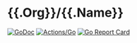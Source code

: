 # {{.Org}}/{{.Name}}

[![GoDoc](https://godoc.org/github.com/{{.Org}}/{{.Name}}?status.svg)](https://godoc.org/github.com/{{.Org}}/{{.Name}})
[![Actions/Go](https://github.com/{{.Org}}/{{.Name}}/workflows/Go/badge.svg)](https://github.com/{{.Org}}/{{.Name}}/actions?query=workflow%3AGo)
[![Go Report Card](https://goreportcard.com/badge/github.com/{{.Org}}/{{.Name}})](https://goreportcard.com/report/github.com/{{.Org}}/{{.Name}})

